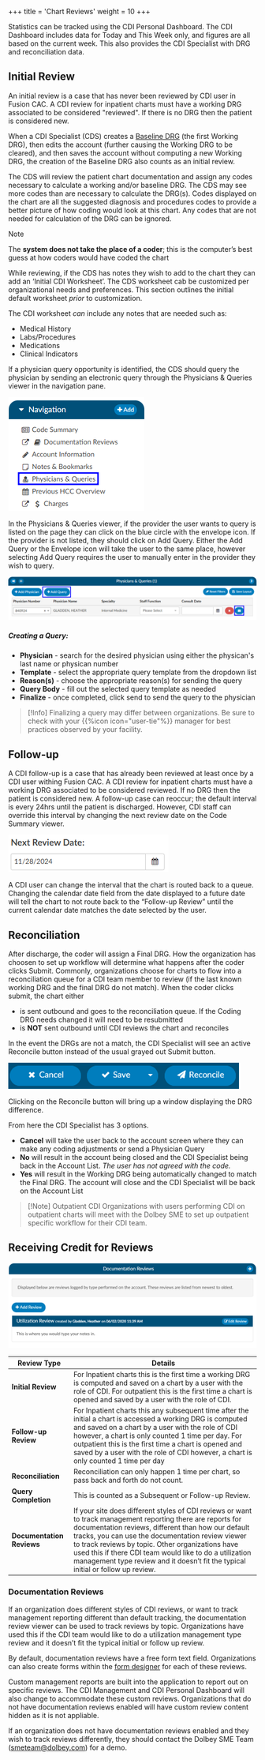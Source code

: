 +++
title = 'Chart Reviews'
weight = 10
+++

Statistics can be tracked using the CDI Personal Dashboard. The CDI Dashboard includes data for Today and This Week only, and figures are all based on the current week. This also provides the CDI Specialist with DRG and reconciliation data.

## Initial Review

An initial review is a case that has never been reviewed by CDI user in Fusion CAC. A CDI review for inpatient charts must have a working DRG associated to be considered "reviewed". If there is no DRG then the patient is considered new.

When a CDI Specialist (CDS) creates a [Baseline DRG](https://dolbeysystems.github.io/fusion-cac-web-docs/cdi-user-guide/baseline-drg/) (the first Working DRG), then edits the account (further causing the Working DRG to be cleared), and then saves the account without computing a new
Working DRG, the creation of the Baseline DRG also counts as an initial review.

The CDS will review the patient chart documentation and assign any codes necessary to calculate a working and/or baseline DRG. The CDS may see more codes than are necessary to calculate the DRG(s). Codes displayed on the chart are all the suggested diagnosis and procedures codes to provide a better picture of how coding would look at this chart. Any codes that are not needed for calculation of the DRG can be ignored. 

>[!Note] 
>The **system does not take the place of a coder**; this is the computer’s best guess at how coders would have coded the chart

While reviewing, if the CDS has notes they wish to add to the chart they can add an ‘Initial CDI Worksheet’. The CDS worksheet cab be customized per organizational needs and preferences. This section outlines the initial default worksheet *prior* to customization.

The CDI worksheet *can* include any notes that are needed such as:

- Medical History
- Labs/Procedures
- Medications
- Clinical Indicators

If a physician query opportunity is identified, the CDS should query the physician by sending an electronic query through the Physicians & Queries viewer in the navigation pane. 

![Physicans & Queries Viewer](PhysicanQueriesNP.png)

In the Physicians & Queries viewer, if the provider the user wants to query is listed on the page they can click on the blue
circle with the envelope icon. If the provider is not listed, they should click on Add Query. Either the Add Query or the Envelope icon will take the user to the same place, however selecting Add Query requires the user to manually enter in the provider they wish to query. 

![Adding a Query](AddQuery.png)

##### Creating a Query:

- **Physician** - search for the desired physician using either the physican's last name or physican number
- **Template** - select the appropriate query template from the dropdown list
- **Reason(s)** - choose the appropriate reason(s) for sending the query
- **Query Body** - fill out the selected query template as needed
- **Finalize** - once completed, click send to send the query to the physician

>[!Info] 
>Finalizing a query may differ between organizations. Be sure to check with your {{%icon icon="user-tie"%}} manager for best practices observed by your facility. 

## Follow-up

A CDI follow-up is a case that has already been reviewed at least once by a CDI user withing Fusion CAC. A CDI review for inpatient charts must have a working DRG associated to be considered reviewed. If no DRG then the patient is considered new. A follow-up case can reoccur; the default interval is every 24hrs until the patient is discharged. However, CDI staff can override this interval by changing the next
review date on the Code Summary viewer.

![Next Review Date](NextReviewDate.png)

A CDI user can change the interval that the chart is routed back to a queue. Changing the calendar date field from the date displayed to a future date will tell the chart to not route back to the “Follow-up Review” until the current calendar date matches the date selected by the user.

## Reconciliation

After discharge, the coder will assign a Final DRG. How the organization has choosen to set up workflow will determine what happens after the coder clicks Submit. Commonly, organizations choose for charts to flow into a reconciliation queue for a CDI team member to review (if the last known working DRG and the final DRG do not match). When the coder clicks submit, the chart either
- is sent outbound and goes to the reconciliation queue. If the Coding DRG needs changed it will need to be resubmitted
- is **NOT** sent outbound until CDI reviews the chart and reconciles 

In the event the DRGs are not a match, the CDI Specialist will see an active Reconcile button instead of the usual grayed out Submit button.

![Reconcile Button](Reconcile.png)

Clicking on the Reconcile button will bring up a window displaying the DRG difference.

From here the CDI Specialist has 3 options.

- **Cancel** will take the user back to the account screen where they can make any coding adjustments or send a Physician Query
- **No** will result in the account being closed and the CDI Specialist being back in the Account List. *The user has not agreed with the code.* 
- **Yes** will result in the Working DRG being automatically changed to match the Final DRG. The account will close and the CDI Specialist will be back on the Account List

>[!Note] Outpatient CDI
>Organizations with users performing CDI on outpatient charts will meet with the Dolbey SME to set up outpatient specific  workflow for their CDI team.

## Receiving Credit for Reviews

![Review Credit](DocReview.png)

| Review Type               | Details |
| ------------------------- | ------- |
| **Initial Review**        | For Inpatient charts this is the first time a working DRG is computed and saved on a chart by a user with the role of CDI. For outpatient this is the first time a chart is opened and saved by a user with the role of CDI.
| **Follow-up Review**      | For Inpatient charts this any subsequent time after the initial a chart is accessed a working DRG is computed and saved on a chart by a user with the role of CDI however, a chart is only counted 1 time per day. For outpatient this is the first time a chart is opened and saved by a user with the role of CDI however, a chart is only counted 1 time per day |
| **Reconciliation**        | Reconciliation can only happen 1 time per chart, so pass back and forth do not count. |
| **Query Completion**      | This is counted as a Subsequent or Follow-up Review. |
| **Documentation Reviews** | If your site does different styles of CDI reviews or want to track management reporting there are reports for documentation reviews, different than how our default tracks, you can use the documentation review viewer to track reviews by topic. Other organizations have used this if there CDI team would like to do a utilization management type review and it doesn’t fit the typical initial or follow up review. |

### Documentation Reviews

If an organization does different styles of CDI reviews, or want to track management reporting different than default tracking, the documentation review viewer can be used to track reviews by topic. Organizations have used this if the CDI team would like to do a utilization management type review and it doesn’t fit the typical initial or follow up review. 

By default, documentation reviews have a free form text field. Organizations can also create forms within the [form designer](https://dolbeysystems.github.io/fusion-cac-web-docs/administrative-user-guide/tools/form-designer/) for each of these reviews.

Custom management reports are built into the application to report out on specific reviews. The CDI Management and CDI Personal Dashboard will also change to accommodate these custom reviews. Organizations that do not have documentation reviews enabled will have custom review content hidden as it is not appliable. 

If an organization does not have documentation reviews enabled and they wish to track reviews differently, they should contact the Dolbey SME Team (smeteam@dolbey.com) for a demo.
